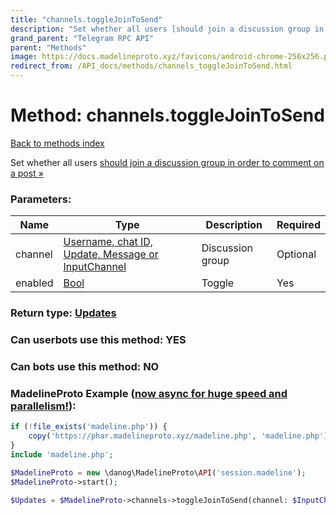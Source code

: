 ```yaml
---
title: "channels.toggleJoinToSend"
description: "Set whether all users [should join a discussion group in order to comment on a post »](https://core.telegram.org/api/discussion#requiring-users-to-join-the-group)"
grand_parent: "Telegram RPC API"
parent: "Methods"
image: https://docs.madelineproto.xyz/favicons/android-chrome-256x256.png
redirect_from: /API_docs/methods/channels_toggleJoinToSend.html
---
```

# Method: channels.toggleJoinToSend
[Back to methods index](index.html)



Set whether all users [should join a discussion group in order to comment on a post »](https://core.telegram.org/api/discussion#requiring-users-to-join-the-group)

### Parameters:

| Name     |    Type       | Description | Required |
|----------|---------------|-------------|----------|
|channel|[Username, chat ID, Update, Message or InputChannel](/API_docs/types/InputChannel.html) | Discussion group | Optional|
|enabled|[Bool](/API_docs/types/Bool.html) | Toggle | Yes|


### Return type: [Updates](/API_docs/types/Updates.html)

### Can userbots use this method: **YES**

### Can bots use this method: **NO**


### MadelineProto Example ([now async for huge speed and parallelism!](https://docs.madelineproto.xyz/docs/ASYNC.html)):


```php
if (!file_exists('madeline.php')) {
    copy('https://phar.madelineproto.xyz/madeline.php', 'madeline.php');
}
include 'madeline.php';

$MadelineProto = new \danog\MadelineProto\API('session.madeline');
$MadelineProto->start();

$Updates = $MadelineProto->channels->toggleJoinToSend(channel: $InputChannel, enabled: $Bool, );
```


